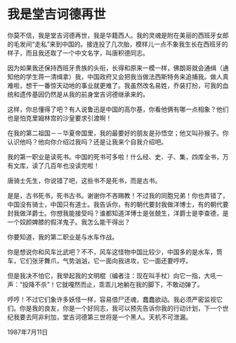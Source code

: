 # 我是堂吉诃德再世

你莫不信，我是堂吉诃德再世，我是华籍西人。我的灵魂是附在美丽的西班牙女郎的毛发间“走私”来到中国的。接连投了几次胎，模样儿一点不象我生长在西班牙的样子，而且我还取了一个中文名字，叫唐积德同志。

因为如果我还保持西班牙贵族的头衔，长得和原来一模一样，佛朗哥就会通缉（通知他的学生蒋一清缉拿）我，中国政府又会把我当做法西斯特务来追捕我。做人真难啦，想干一番惊天动地的事业就更难了。我虽然改名易姓，乔装打扮，可我的血统和遗传基因仍然是从我的前身堂吉诃德继承来的。

这样，你总懂得了吧？有人说鲁迅是中国的高尔基，你看他俩有哪一点相象？他们也是怕克里姆林宫的沙皇要求引渡啊！

在我的第二祖国－－华夏帝国里，我的最要好的朋友是孙悟空；他又叫孙猴子。你认识他吗？他向你介绍过我吗？还是让我来个自我介绍吧。

我的第一职业是读死书。中国的死书可多啦！什么经、史、子、集，四库全书，万有文库，读了几百年也没读完啦！

唐骑士先生，你说错了吧，这些书不是死书，而是古书。

是是，古书死书，死书古书。谢谢你不吝赐教！不过我的同胞兄弟！你也弄错了，中国没有骑士，中国只有道士。我告诉你，有的朝代要封我做洋博士，有的朝代要封我做洋爵士。你想我能接受吗？谁都知道洋博士是张兢生，洋爵士是李查德，是一个奴颜婢膝的假洋鬼子。我怎么能干得出？

你要知道，我的第二职业是与水车作战。

你是想说你和风车比武吧？不不，风车这怪物中国比较少，中国多的是水车，筒车，它们张牙舞爪，气势汹汹，它一面向我进攻，它一面还要哼哼。

但是我决不怕它，我举起我的文明棍（编者注：现在叫手杖）向它一指，大吼一声：“投降不杀”！它就嘎然而止，乖乖儿地躺在我的脚下，不敢动弹了。

哼哼！不过它们象许多妖怪一样，容易借尸还魂，蠢蠢欲动。我必须严密监视它们。你是我的良友，你是一个好同志，我可以预先告诉你我的行动计划，下一个世纪我要去阿非利加，堂吉诃德第三世将是一个黑人。天机不可泄漏。

1987年7月11日

